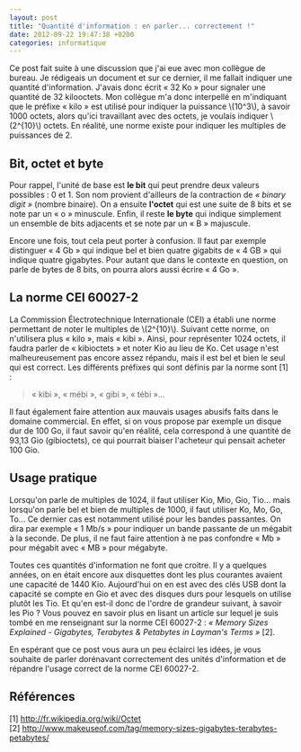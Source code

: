 ```yaml
---
layout: post
title: "Quantité d'information : en parler... correctement !"
date: 2012-09-22 19:47:38 +0200
categories: informatique
---
```


Ce post fait suite à une discussion que j'ai eue avec mon collègue de bureau.
Je rédigeais un document et sur ce dernier, il me fallait indiquer une quantité
d'information. J'avais donc écrit « 32 Ko » pour signaler une quantité de 32
kilooctets. Mon collègue m'a donc interpellé en m'indiquant que le préfixe
« kilo » est utilisé pour indiquer la puissance \\(10^3\\), à savoir 1000
octets, alors qu'ici travaillant avec des octets, je voulais indiquer
\\(2^{10}\\) octets. En réalité, une norme existe pour indiquer les multiples de puissances de 2.

## Bit, octet et byte

Pour rappel, l'unité de base est **le bit** qui peut prendre deux valeurs
possibles : 0 et 1. Son nom provient d'ailleurs de la contraction de _« binary
digit »_ (nombre binaire). On a ensuite **l'octet** qui est une suite de 8 bits
et se note par un « o » minuscule. Enfin, il reste **le byte** qui indique
simplement un ensemble de bits adjacents et se note par un « B » majuscule.

Encore une fois, tout cela peut porter à confusion. Il faut par exemple distinguer « 4 Gb » qui indique bel et bien quatre gigabits de « 4 GB » qui indique quatre gigabytes. Pour autant que dans le contexte en question, on parle de bytes de 8 bits, on pourra alors aussi écrire « 4 Go ».

## La norme CEI 60027-2

La Commission Électrotechnique Internationale (CEI) a établi une norme
permettant de noter le multiples de \\(2^{10}\\). Suivant cette norme, on
n'utilisera plus « kilo », mais « kibi ». Ainsi, pour représenter 1024 octets,
il faudra parler de « kibioctets » et noter Kio au lieu de Ko. Cet usage n'est
malheureusement pas encore assez répandu, mais il est bel et bien le seul qui
est correct. Les différents préfixes qui sont définis par la norme sont [1] :

> « kibi », « mébi », « gibi », « tébi »...

Il faut également faire attention aux mauvais usages abusifs faits dans le domaine commercial. En effet, si on vous propose par exemple un disque dur de 100 Go, il faut savoir qu'en réalité, cela correspond à une quantité de 93,13 Gio (gibioctets), ce qui pourrait biaiser l'acheteur qui pensait acheter 100 Gio.

## Usage pratique

Lorsqu'on parle de multiples de 1024, il faut utiliser Kio, Mio, Gio, Tio...
mais lorsqu'on parle bel et bien de multiples de 1000, il faut utiliser Ko, Mo,
Go, To... Ce dernier cas est notamment utilisé pour les bandes passantes. On
dira par exemple « 1 Mb/s » pour indiquer un bande passante de un mégabit à la
seconde. De plus, il ne faut faire attention à ne pas confondre « Mb » pour
mégabit avec « MB » pour mégabyte.

Toutes ces quantités d'information ne font que croitre. Il y a quelques années,
on en était encore aux disquettes dont les plus courantes avaient une capacité
de 1440 Kio. Aujourd'hui on en est avec des clés USB dont la capacité se compte
en Gio et avec des disques durs pour lesquels on utilise plutôt les Tio. Et
qu'en est-il donc de l'ordre de grandeur suivant, à savoir les Pio ? Vous
pouvez en savoir plus en lisant un article sur lequel je suis tombé en me
renseignant sur la norme CEI 60027-2 : _« Memory Sizes Explained - Gigabytes,
Terabytes & Petabytes in Layman's Terms »_ [2].

En espérant que ce post vous aura un peu éclairci les idées, je vous souhaite de parler dorénavant correctement des unités d'information et de répandre l'usage correct de la norme CEI 60027-2.

## Références

[1] <http://fr.wikipedia.org/wiki/Octet><br />
[2] <http://www.makeuseof.com/tag/memory-sizes-gigabytes-terabytes-petabytes/>

